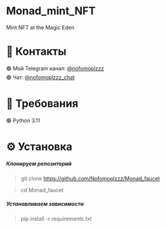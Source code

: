 # Monad_mint_NFT
Mint NFT at the Magic Eden

# 📢 Контакты
🟢 Мой Telegram канал: [@nofomoplzzz](https://t.me/nofomoplzzz)\
🟢 Чат: [@nofomoplzzz_chat](https://t.me/nofomoplzzz_chat)

# 🐍 Требования

🟢 Python 3.11

# ⚙️ Установка
##### Клонируем репозиторий
>git clone https://github.com/Nofomoplzzz/Monad_faucet

>cd Monad_faucet

##### Устанавливаем зависимости
>pip install -r requirements.txt
